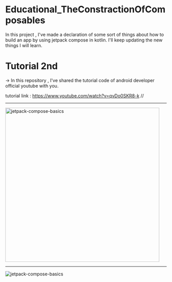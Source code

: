 # Educational_TheConstractionOfComposables
In this project , I've made a declaration of some sort of things about how to build an app by using jetpack compose in kotlin. I'll keep updating the new things I will learn.

# Tutorial 2nd
-> In this repository , I've shared the tutorial code of android developer official youtube with you.

tutorial link : https://www.youtube.com/watch?v=qvDo0SKR8-k //

________________________________________________________
<img width="481" alt="jetpack-compose-basics" src="https://user-images.githubusercontent.com/81476500/129431781-ca814289-c286-41fb-8c2d-bb55f9df370a.PNG">

________________________________________________________
![jetpack-compose-basics](https://user-images.githubusercontent.com/81476500/129431801-9d51e87d-b719-4c53-b58c-f1354342e71b.gif)

